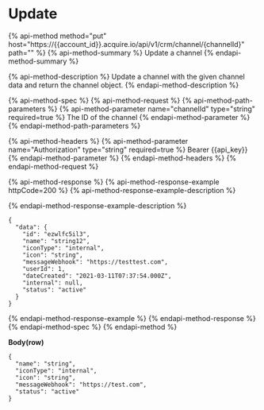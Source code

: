 # Update

{% api-method method="put" host="https://{{account\_id}}.acquire.io/api/v1/crm/channel/{channelId}" path="" %}
{% api-method-summary %}
Update a channel
{% endapi-method-summary %}

{% api-method-description %}
Update a channel with the given channel data and return the channel object.
{% endapi-method-description %}

{% api-method-spec %}
{% api-method-request %}
{% api-method-path-parameters %}
{% api-method-parameter name="channelId" type="string" required=true %}
The ID of the channel
{% endapi-method-parameter %}
{% endapi-method-path-parameters %}

{% api-method-headers %}
{% api-method-parameter name="Authorization" type="string" required=true %}
Bearer {{api\_key}}
{% endapi-method-parameter %}
{% endapi-method-headers %}
{% endapi-method-request %}

{% api-method-response %}
{% api-method-response-example httpCode=200 %}
{% api-method-response-example-description %}

{% endapi-method-response-example-description %}

```
{
  "data": {
    "id": "ezwlfc5il3",
    "name": "string12",
    "iconType": "internal",
    "icon": "string",
    "messageWebhook": "https://testtest.com",
    "userId": 1,
    "dateCreated": "2021-03-11T07:37:54.000Z",
    "internal": null,
    "status": "active"
  }
}
```
{% endapi-method-response-example %}
{% endapi-method-response %}
{% endapi-method-spec %}
{% endapi-method %}

**Body\(row\)**

```text
{
  "name": "string",
  "iconType": "internal",
  "icon": "string",
  "messageWebhook": "https://test.com",
  "status": "active"
}
```

